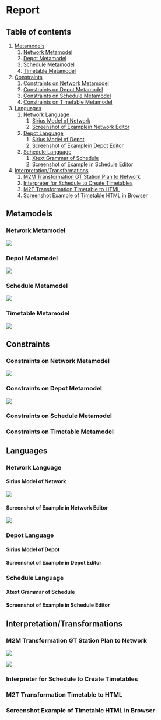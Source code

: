 # Report

## Table of contents

1. [Metamodels](#Metamodels)
    1. [Network Metamodel](#Network-Metamodel)
    2. [Depot Metamodel](#Depot-Metamodel)
    3. [Schedule Metamodel](#Schedule-Metamodel)
    4. [Timetable Metamodel](#Timetable-Metamodel)
2. [Constraints](#Constraints)
    1. [Constraints on Network Metamodel](#Constraints-on-Network-Metamodel)
    2. [Constraints on Depot Metamodel](#Constraints-on-Depot-Metamodel)
    3. [Constraints on Schedule Metamodel](#Constraints-on-Schedule-Metamodel)
    4. [Constraints on Timetable Metamodel](#Constraints-on-Timetable-Metamodel)
3. [Languages](#Languages)
    1. [Network Language](#Network-Language)
        1. [Sirius Model of Network](#Sirius-Model-of-Network)
        2. [Screenshot of Examplein Network Editor](#Screenshot-of-Examplein-Network-Editor)
    2. [Depot Language](#Depot-Language)
        1. [Sirius Model of Depot](#Sirius-Model-of-Depot)
        2. [Screenshot of Examplein Depot Editor](#Screenshot-of-Examplein-Depot-Editor)
    3. [Schedule Language](#Schedule-Language)
        1. [Xtext Grammar of Schedule](#Xtext-Grammar-of-Schedule)
        2. [Screenshot of Example in Schedule Editor](#Screenshot-of-Example-in-Schedule-Editor)
4. [Interpretation/Transformations](#Interpretation/Transformations)
    1. [M2M Transformation GT Station Plan to Network](#M2M-Transformation-GT-Station-Plan-to-Network)
    2. [Interpreter for Schedule to Create Timetables](#Interpreter-for-Schedule-to-Create-Timetables)
    3. [M2T Transformation Timetable to HTML](#M2T-Transformation-Timetable-to-HTML)
    4. [Screenshot Example of Timetable HTML in Browser](#Screenshot-Example-of-Timetable-HTML-in-Browser)

## Metamodels

### Network Metamodel

![](https://github.com/janschill/mosyl_2020_group2/raw/master/report/images/metamodel-network.png)

### Depot Metamodel

![](https://github.com/janschill/mosyl_2020_group2/raw/master/report/images/metamodel-depot.png)

### Schedule Metamodel

![](https://github.com/janschill/mosyl_2020_group2/raw/master/report/images/metamodel-schedule.png)

### Timetable Metamodel

![](https://github.com/janschill/mosyl_2020_group2/raw/master/report/images/metamodel-timetable.png)

## Constraints

### Constraints on Network Metamodel

![](https://github.com/janschill/mosyl_2020_group2/raw/master/report/images/metamodel-network-constraints.png)

### Constraints on Depot Metamodel

![](https://github.com/janschill/mosyl_2020_group2/raw/master/report/images/metamodel-depot-constraints.png)

### Constraints on Schedule Metamodel

### Constraints on Timetable Metamodel

## Languages

### Network Language

#### Sirius Model of Network

![](https://github.com/janschill/mosyl_2020_group2/raw/master/report/images/metamodel-network-graphical_editor.png)

#### Screenshot of Example in Network Editor

![](https://github.com/janschill/mosyl_2020_group2/raw/master/report/images/metamodel-network-graphical_editor_example.png)

### Depot Language

#### Sirius Model of Depot

#### Screenshot of Example in Depot Editor

### Schedule Language

#### Xtext Grammar of Schedule

#### Screenshot of Example in Schedule Editor

## Interpretation/Transformations

### M2M Transformation GT Station Plan to Network

![](https://github.com/janschill/mosyl_2020_group2/raw/master/report/images/m2m-stationplan-network.png)

![](https://github.com/janschill/mosyl_2020_group2/raw/master/report/images/m2m-stationplan-network-result.png)


### Interpreter for Schedule to Create Timetables

### M2T Transformation Timetable to HTML

### Screenshot Example of Timetable HTML in Browser
